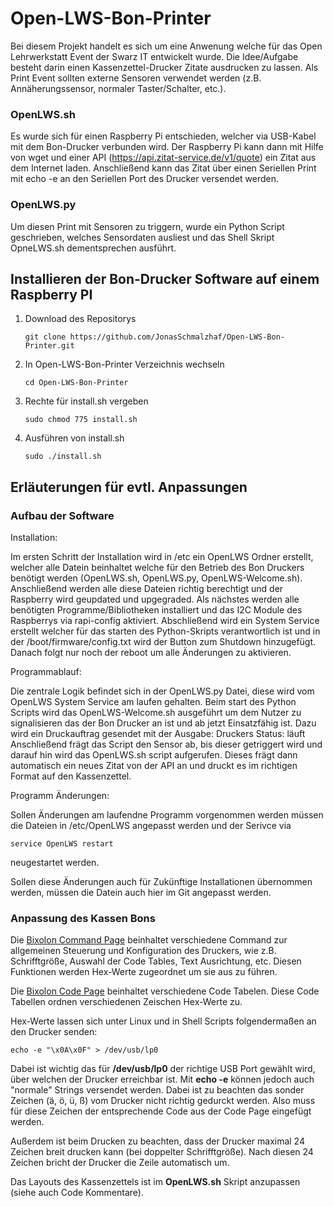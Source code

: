 # Open-LWS-Bon-Printer
Bei diesem Projekt handelt es sich um eine Anwenung welche für das Open Lehrwerkstatt Event der Swarz IT entwickelt wurde. Die Idee/Aufgabe besteht darin einen Kassenzettel-Drucker Zitate ausdrucken zu lassen. Als Print Event sollten externe Sensoren verwendet werden (z.B. Annäherungssensor, normaler Taster/Schalter, etc.).

### OpenLWS.sh
Es wurde sich für einen Raspberry Pi entschieden, welcher via USB-Kabel mit dem Bon-Drucker verbunden wird. Der Raspberry Pi kann dann mit Hilfe von wget und einer API (https://api.zitat-service.de/v1/quote) ein Zitat aus dem Internet laden. Anschließend kann das Zitat über einen Seriellen Print mit echo -e an den Seriellen Port des Drucker versendet werden.

### OpenLWS.py
Um diesen Print mit Sensoren zu triggern, wurde ein Python Script geschrieben, welches Sensordaten ausliest und das Shell Skript OpneLWS.sh dementsprechen ausführt.

## Installieren der Bon-Drucker Software auf einem Raspberry PI
1. Download des Repositorys
    ```
    git clone https://github.com/JonasSchmalzhaf/Open-LWS-Bon-Printer.git
    ```

2. In Open-LWS-Bon-Printer Verzeichnis wechseln
    ```
    cd Open-LWS-Bon-Printer
    ```

3. Rechte für install.sh vergeben
    ```
    sudo chmod 775 install.sh
    ```

4. Ausführen von install.sh
    ```
    sudo ./install.sh
    ```

## Erläuterungen für evtl. Anpassungen
### Aufbau der Software
Installation:

Im ersten Schritt der Installation wird in /etc ein OpenLWS Ordner erstellt, welcher alle Datein beinhaltet welche für den Betrieb des Bon Druckers benötigt werden (OpenLWS.sh, OpenLWS.py, OpenLWS-Welcome.sh). Anschließend werden alle diese Dateien richtig berechtigt und der Raspberry wird geupdated und upgegraded.
Als nächstes werden alle benötigten Programme/Bibliotheken installiert und das I2C Module des Raspberrys via rapi-config aktiviert.
Abschließend wird ein System Service erstellt welcher für das starten des Python-Skripts verantwortlich ist und in der /boot/firmware/config.txt wird der Button zum Shutdown hinzugefügt.
Danach folgt nur noch der reboot um alle Änderungen zu aktivieren.

Programmablauf:

Die zentrale Logik befindet sich in der OpenLWS.py Datei, diese wird vom OpenLWS System Service am laufen gehalten. Beim start des Python Scripts wird das OpenLWS-Welcome.sh ausgeführt um dem Nutzer zu signalisieren das der Bon Drucker an ist und ab jetzt Einsatzfähig ist. Dazu wird ein Druckauftrag gesendet mit der Ausgabe:
    Druckers Status: läuft
Anschließend frägt das Script den Sensor ab, bis dieser getriggert wird und darauf hin wird das OpenLWS.sh script aufgerufen. Dieses frägt dann automatisch ein neues Zitat von der API an und druckt es im richtigen Format auf den Kassenzettel.

Programm Änderungen:

Sollen Änderungen am laufendne Programm vorgenommen werden müssen die Dateien in /etc/OpenLWS angepasst werden und der Serivce via
```
service OpenLWS restart
```
neugestartet werden.

Sollen diese Änderungen auch für Zukünftige Installationen übernommen werden, müssen die Datein auch hier im Git angepasst werden.

### Anpassung des Kassen Bons
Die [Bixolon Command Page](https://www.bixolon.com/_upload/manual/Manual_Command_Thermal_POS_Printer_ENG_V1.00[9].pdf) beinhaltet verschiedene Command zur allgemeinen Steuerung und Konfiguration des Druckers, wie z.B. Schrifftgröße, Auswahl der Code Tables, Text Ausrichtung, etc. Diesen Funktionen werden Hex-Werte zugeordnet um sie aus zu führen.

Die [Bixolon Code Page](https://www.bixolon.com/_upload/manual/Manual_Code_Page_Thermal_Label_ENG_V1.03[4].pdf) beinhaltet verschiedene Code Tabelen. Diese Code Tabellen ordnen verschiedenen Zeischen Hex-Werte zu.

Hex-Werte lassen sich unter Linux und in Shell Scripts folgendermaßen an den Drucker senden:
  ```
  echo -e "\x0A\x0F" > /dev/usb/lp0
  ```

Dabei ist wichtig das für **/dev/usb/lp0** der richtige USB Port gewählt wird, über welchen der Drucker erreichbar ist.
Mit **echo -e** können jedoch auch "normale" Strings versendet werden. Dabei ist zu beachten das sonder Zeichen (ä, ö, ü, ß) vom Drucker nicht richtig gedurckt werden. Also muss für diese Zeichen der entsprechende Code aus der Code Page eingefügt werden.

Außerdem ist beim Drucken zu beachten, dass der Drucker maximal 24 Zeichen breit drucken kann (bei doppelter Schrifftgröße). Nach diesen 24 Zeichen bricht der Drucker die Zeile automatisch um.

Das Layouts des Kassenzettels ist im **OpenLWS.sh** Skript anzupassen (siehe auch Code Kommentare).
